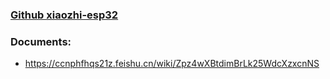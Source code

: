 ### [Github xiaozhi-esp32](https://github.com/78/xiaozhi-esp32/blob/main/README_en.md#an-mcp-based-chatbot)

### Documents:
- https://ccnphfhqs21z.feishu.cn/wiki/Zpz4wXBtdimBrLk25WdcXzxcnNS











